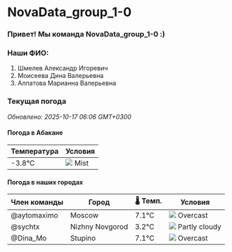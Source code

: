 # NovaData_group_1-0
### Привет! Мы команда NovaData_group_1-0 :)

### Наши ФИО:
1. Шмелев Александр Игоревич
2. Моисеева Дина Валерьевна
3. Алпатова Марианна Валерьевна

### Текущая погода
<!-- WEATHER:START -->
_Обновлено: 2025-10-17 06:06 GMT+0300_

#### Погода в Абакане

| Температура | Условия |
|-------------|----------|
| -3.8°C     | ![](https://cdn.weatherapi.com/weather/64x64/day/143.png) Mist |

#### Погода в наших городах

| Член команды  | Город               | 🌡️ Темп.  | Условия          |
|---------------|---------------------|-----------|--------------------|
| @aytomaximo    | Moscow              |    7.1°C | ![](https://cdn.weatherapi.com/weather/64x64/night/122.png) Overcast     |
| @sychtx        | Nizhny Novgorod     |    3.2°C | ![](https://cdn.weatherapi.com/weather/64x64/night/116.png) Partly cloudy |
| @Dina_Mo       | Stupino             |    7.1°C | ![](https://cdn.weatherapi.com/weather/64x64/night/122.png) Overcast     |

<!-- WEATHER:END -->
